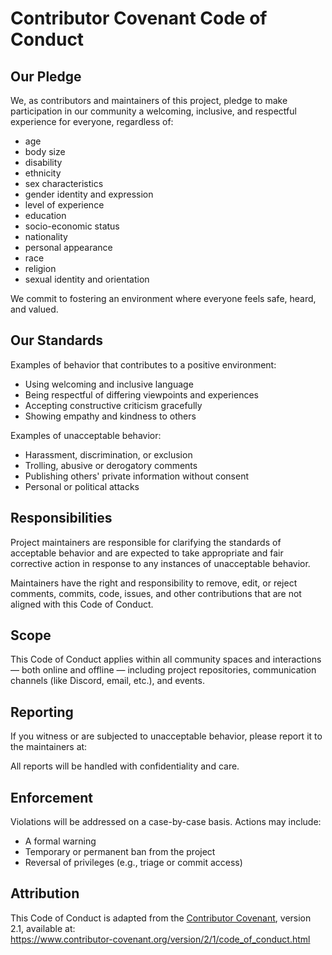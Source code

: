 # Contributor Covenant Code of Conduct

## Our Pledge

We, as contributors and maintainers of this project, pledge to make participation in our community a welcoming, inclusive, and respectful experience for everyone, regardless of:

- age
- body size
- disability
- ethnicity
- sex characteristics
- gender identity and expression
- level of experience
- education
- socio-economic status
- nationality
- personal appearance
- race
- religion
- sexual identity and orientation

We commit to fostering an environment where everyone feels safe, heard, and valued.


## Our Standards

Examples of behavior that contributes to a positive environment:

- Using welcoming and inclusive language
- Being respectful of differing viewpoints and experiences
- Accepting constructive criticism gracefully
- Showing empathy and kindness to others

Examples of unacceptable behavior:

- Harassment, discrimination, or exclusion
- Trolling, abusive or derogatory comments
- Publishing others' private information without consent
- Personal or political attacks



## Responsibilities

Project maintainers are responsible for clarifying the standards of acceptable behavior and are expected to take appropriate and fair corrective action in response to any instances of unacceptable behavior.

Maintainers have the right and responsibility to remove, edit, or reject comments, commits, code, issues, and other contributions that are not aligned with this Code of Conduct.



## Scope

This Code of Conduct applies within all community spaces and interactions — both online and offline — including project repositories, communication channels (like Discord, email, etc.), and events.



## Reporting

If you witness or are subjected to unacceptable behavior, please report it to the maintainers at:


All reports will be handled with confidentiality and care.



## Enforcement

Violations will be addressed on a case-by-case basis. Actions may include:

- A formal warning
- Temporary or permanent ban from the project
- Reversal of privileges (e.g., triage or commit access)



## Attribution

This Code of Conduct is adapted from the [Contributor Covenant](https://www.contributor-covenant.org), version 2.1, available at:  
https://www.contributor-covenant.org/version/2/1/code_of_conduct.html
